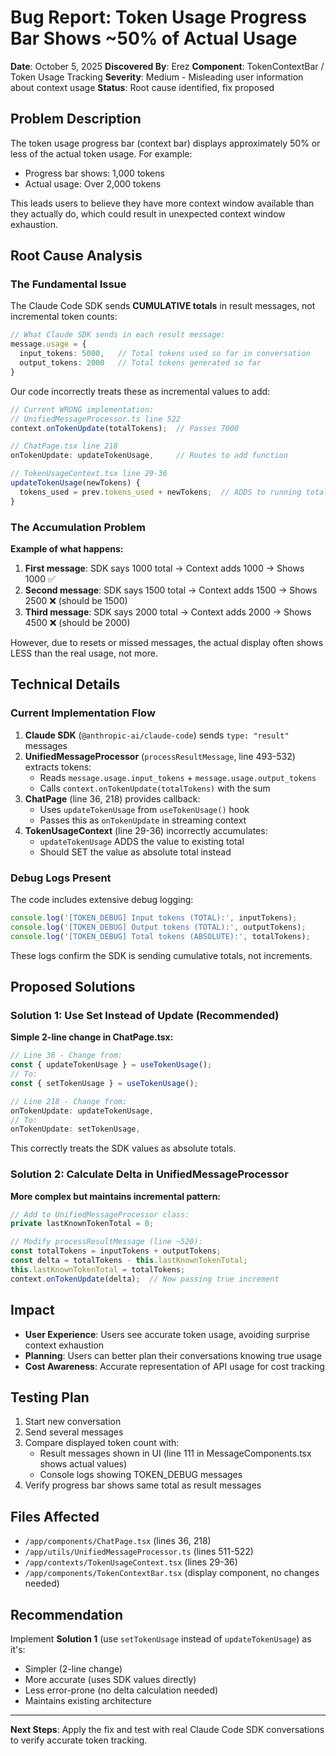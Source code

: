 # Bug Report: Token Usage Progress Bar Shows ~50% of Actual Usage

**Date**: October 5, 2025
**Discovered By**: Erez
**Component**: TokenContextBar / Token Usage Tracking
**Severity**: Medium - Misleading user information about context usage
**Status**: Root cause identified, fix proposed

## Problem Description

The token usage progress bar (context bar) displays approximately 50% or less of the actual token usage. For example:
- Progress bar shows: 1,000 tokens
- Actual usage: Over 2,000 tokens

This leads users to believe they have more context window available than they actually do, which could result in unexpected context window exhaustion.

## Root Cause Analysis

### The Fundamental Issue

The Claude Code SDK sends **CUMULATIVE totals** in result messages, not incremental token counts:

```typescript
// What Claude SDK sends in each result message:
message.usage = {
  input_tokens: 5000,   // Total tokens used so far in conversation
  output_tokens: 2000   // Total tokens generated so far
}
```

Our code incorrectly treats these as incremental values to add:

```typescript
// Current WRONG implementation:
// UnifiedMessageProcessor.ts line 522
context.onTokenUpdate(totalTokens);  // Passes 7000

// ChatPage.tsx line 218
onTokenUpdate: updateTokenUsage,     // Routes to add function

// TokenUsageContext.tsx line 29-36
updateTokenUsage(newTokens) {
  tokens_used = prev.tokens_used + newTokens;  // ADDS to running total
}
```

### The Accumulation Problem

**Example of what happens:**

1. **First message**: SDK says 1000 total → Context adds 1000 → Shows 1000 ✅
2. **Second message**: SDK says 1500 total → Context adds 1500 → Shows 2500 ❌ (should be 1500)
3. **Third message**: SDK says 2000 total → Context adds 2000 → Shows 4500 ❌ (should be 2000)

However, due to resets or missed messages, the actual display often shows LESS than the real usage, not more.

## Technical Details

### Current Implementation Flow

1. **Claude SDK** (`@anthropic-ai/claude-code`) sends `type: "result"` messages
2. **UnifiedMessageProcessor** (`processResultMessage`, line 493-532) extracts tokens:
   - Reads `message.usage.input_tokens` + `message.usage.output_tokens`
   - Calls `context.onTokenUpdate(totalTokens)` with the sum
3. **ChatPage** (line 36, 218) provides callback:
   - Uses `updateTokenUsage` from `useTokenUsage()` hook
   - Passes this as `onTokenUpdate` in streaming context
4. **TokenUsageContext** (line 29-36) incorrectly accumulates:
   - `updateTokenUsage` ADDS the value to existing total
   - Should SET the value as absolute total instead

### Debug Logs Present

The code includes extensive debug logging:
```typescript
console.log('[TOKEN_DEBUG] Input tokens (TOTAL):', inputTokens);
console.log('[TOKEN_DEBUG] Output tokens (TOTAL):', outputTokens);
console.log('[TOKEN_DEBUG] Total tokens (ABSOLUTE):', totalTokens);
```

These logs confirm the SDK is sending cumulative totals, not increments.

## Proposed Solutions

### Solution 1: Use Set Instead of Update (Recommended)

**Simple 2-line change in ChatPage.tsx:**

```typescript
// Line 36 - Change from:
const { updateTokenUsage } = useTokenUsage();
// To:
const { setTokenUsage } = useTokenUsage();

// Line 218 - Change from:
onTokenUpdate: updateTokenUsage,
// To:
onTokenUpdate: setTokenUsage,
```

This correctly treats the SDK values as absolute totals.

### Solution 2: Calculate Delta in UnifiedMessageProcessor

**More complex but maintains incremental pattern:**

```typescript
// Add to UnifiedMessageProcessor class:
private lastKnownTokenTotal = 0;

// Modify processResultMessage (line ~520):
const totalTokens = inputTokens + outputTokens;
const delta = totalTokens - this.lastKnownTokenTotal;
this.lastKnownTokenTotal = totalTokens;
context.onTokenUpdate(delta);  // Now passing true increment
```

## Impact

- **User Experience**: Users see accurate token usage, avoiding surprise context exhaustion
- **Planning**: Users can better plan their conversations knowing true usage
- **Cost Awareness**: Accurate representation of API usage for cost tracking

## Testing Plan

1. Start new conversation
2. Send several messages
3. Compare displayed token count with:
   - Result messages shown in UI (line 111 in MessageComponents.tsx shows actual values)
   - Console logs showing TOKEN_DEBUG messages
4. Verify progress bar shows same total as result messages

## Files Affected

- `/app/components/ChatPage.tsx` (lines 36, 218)
- `/app/utils/UnifiedMessageProcessor.ts` (lines 511-522)
- `/app/contexts/TokenUsageContext.tsx` (lines 29-36)
- `/app/components/TokenContextBar.tsx` (display component, no changes needed)

## Recommendation

Implement **Solution 1** (use `setTokenUsage` instead of `updateTokenUsage`) as it's:
- Simpler (2-line change)
- More accurate (uses SDK values directly)
- Less error-prone (no delta calculation needed)
- Maintains existing architecture

---

**Next Steps**: Apply the fix and test with real Claude Code SDK conversations to verify accurate token tracking.